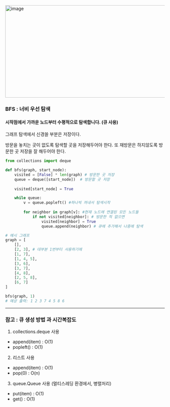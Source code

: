 <img width="554" height="292" alt="image" src="https://github.com/user-attachments/assets/0b238830-cceb-4d96-94de-2aa01d33459d" />

### BFS : 너비 우선 탐색 
#### 시작점에서 가까운 노드부터 수평적으로 탐색합니다. (큐 사용)

그래프 탐색에서 신경쓸 부분은
저장이다.

방문을 놓치는 곳이 없도록 
탐색할 곳을 저장해두어야 한다. 
또 재방문은 하지않도록
방문한 곳 저장을 잘 해두어야 한다. 


```python
from collections import deque

def bfs(graph, start_node):
    visited = [False] * len(graph) # 방문한 곳 저장
    queue = deque([start_node])  # 방문할 곳 저장
    
    visited[start_node] = True

    while queue:
        v = queue.popleft() #하나씩 꺼내서 탐색시작
        
        for neighbor in graph[v]: #현재 노드에 연결된 모든 노드들
            if not visited[neighbor]: # 방문한 적 없으면 
                visited[neighbor] = True
                queue.append(neighbor) # 큐에 추가해서 나중에 탐색

# 예시 그래프 
graph = [
    [],
    [2, 3], # 대부분 1번부터 사용하기에 
    [1, 7],
    [1, 4, 5],
    [3, 6],
    [3, 7],
    [4, 8],
    [2, 5, 8],
    [6, 7]
]

bfs(graph, 1)
# 예상 출력: 1 2 3 7 4 5 8 6
```
<hr/>

### 참고 : 큐 생성 방법 과 시간복잡도

1. collections.deque 사용
- append(item) : O(1)
- popleft() : O(1)

2. 리스트 사용 
- append(item) : O(1)
- pop(0) : O(n)

3. queue.Queue 사용 (멀티스레딩 환경에서, 병렬처리)
- put(item) : O(1)
- get() : O(1)
